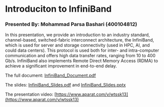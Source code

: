 # Introduciton to InfiniBand

### Presented By: Mohammad Parsa Bashari (400104812)

In this presentation, we provide an introduction to an industry standard, channel-based, switched-fabric interconnect architecture, the InfiniBand, which is used for server and storage connectivity (used in HPC, AI, and could data centers). This protocol is used both for inter- and intra-computer communication and offers high data transfer rates, ranging from 10 to 400 Gb/s. InfiniBand also implements Remote Direct Memory Access (RDMA) to achieve a significant improvement in end-to-end delay.

The full document: [InfiniBand_Document.pdf](InfiniBand_Document.pdf)

The slides: [InfiniBand_Slides.pdf](InfiniBand_Slides.pdf) and [InfiniBand_Slides.pptx](InfiniBand_Slides.pptx)

The presentation video: [https://www.aparat.com/v/wtssk13](https://www.aparat.com/v/wtssk13)
